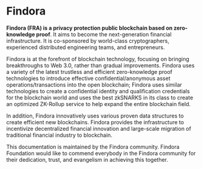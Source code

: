 # Findora

**Findora (FRA) is a privacy protection public blockchain based on zero-knowledge proof**. It aims to become the next-generation financial infrastructure. It is co-sponsored by world-class cryptographers, experienced distributed engineering teams, and entrepreneurs.&#x20;

Findora is at the forefront of blockchain technology, focusing on bringing breakthroughs to Web 3.0, rather than gradual improvements. Findora uses a variety of the latest trustless and efficient zero-knowledge proof technologies to introduce effective confidential/anonymous asset operations/transactions into the open blockchain; Findora uses similar technologies to create a confidential identity and qualification credentials for the blockchain world and uses the best zkSNARKS in its class to create an optimized ZK-Rollup service to help expand the entire blockchain field.&#x20;

In addition, Findora innovatively uses various proven data structures to create efficient new blockchains. Findora provides the infrastructure to incentivize decentralized financial innovation and large-scale migration of traditional financial industry to blockchain.

This documentation is maintained by the Findora community.  Findora Foundation would like to commend everybody in the Findora community for their dedication, trust, and evangelism in achieving this together.&#x20;
